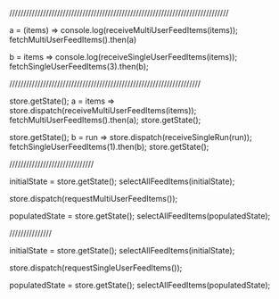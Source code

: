 //////////////////////////////////////////////////////////////////////////////

a = (items) => console.log(receiveMultiUserFeedItems(items));
fetchMultiUserFeedItems().then(a)


b = items => console.log(receiveSingleUserFeedItems(items));
fetchSingleUserFeedItems(3).then(b);


////////////////////////////////////////////////////////////////////

store.getState();
a = items => store.dispatch(receiveMultiUserFeedItems(items));
fetchMultiUserFeedItems().then(a);
store.getState();



store.getState();
b = run => store.dispatch(receiveSingleRun(run));
fetchSingleUserFeedItems(1).then(b);
store.getState();


//////////////////////////////

initialState = store.getState();
selectAllFeedItems(initialState);

store.dispatch(requestMultiUserFeedItems());

populatedState = store.getState();
selectAllFeedItems(populatedState);


///////////////

initialState = store.getState();
selectAllFeedItems(initialState);

store.dispatch(requestSingleUserFeedItems());

populatedState = store.getState();
selectAllFeedItems(populatedState);
